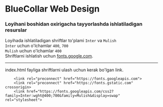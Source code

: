 # BlueCollar Web Design
### Loyihani boshidan oxirigacha tayyorlashda ishlatiladigan resurslar

Loyihada ishlatiladigan shriftlar to'plami `Inter` va `Mulish` <br>
`Inter` uchun o'lchamlar `400`, `700` <br>
`Mulish` uchun o'lchamlar `400` <br>
Shriftlarni ishlatish uchun [fonts.google.com](https://fonts.google.com "Google Fonts").
***
index.html fayliga shriftlarni ulash uchun kerak bo'lgan link.
```
    <link rel="preconnect" href="https://fonts.googleapis.com">
    <link rel="preconnect" href="https://fonts.gstatic.com" crossorigin>
    <link href="https://fonts.googleapis.com/css2?family=Inter:wght@400;700&family=Mulish&display=swap" rel="stylesheet">
```